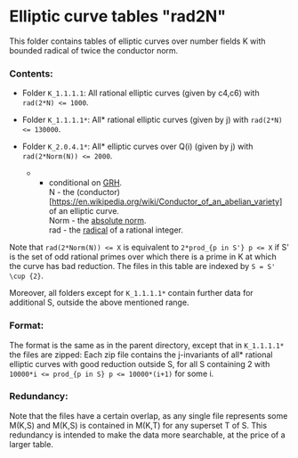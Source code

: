 # Elliptic curve tables "rad2N"

This folder contains tables of elliptic curves over number fields K with bounded radical of twice the conductor norm.

### Contents:

- Folder `K_1.1.1.1`: All rational elliptic curves (given by c4,c6) with `rad(2*N) <= 1000`.
- Folder `K_1.1.1.1*`: All* rational elliptic curves (given by j) with `rad(2*N) <= 130000`. 
- Folder `K_2.0.4.1*`: All* elliptic curves over Q(i) (given by j) with `rad(2*Norm(N)) <= 2000`.

    * - conditional on [GRH](https://en.wikipedia.org/wiki/Generalized_Riemann_hypothesis).  
    N - the (conductor)[https://en.wikipedia.org/wiki/Conductor_of_an_abelian_variety] of an elliptic curve.  
    Norm - the [absolute norm](https://en.wikipedia.org/wiki/Ideal_norm#Absolute_norm).  
    rad - the [radical](https://en.wikipedia.org/wiki/Radical_of_an_integer) of a rational integer.  

Note that `rad(2*Norm(N)) <= X` is equivalent to `2*prod_{p in S'} p <= X` if S' is the set of odd rational primes over which there is a prime in K at which the curve has bad reduction. 
The files in this table are indexed by `S = S' \cup {2}`.

Moreover, all folders except for `K_1.1.1.1*` contain further data for additional S, outside the above mentioned range.

### Format:

The format is the same as in the parent directory, except that in `K_1.1.1.1*` the files are zipped: 
Each zip file contains the j-invariants of all* rational elliptic curves with good reduction outside S, for all S containing 2 with `10000*i <= prod_{p in S} p <= 10000*(i+1)` for some i.

### Redundancy:

Note that the files have a certain overlap, as any single file represents some M(K,S) and M(K,S) is contained in M(K,T) for any superset T of S.
This redundancy is intended to make the data more searchable, at the price of a larger table.
